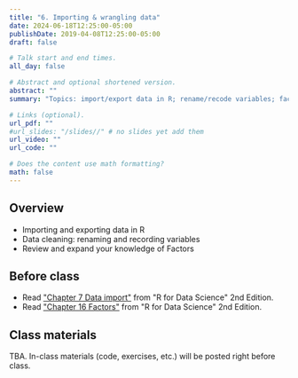 ```yaml
---
title: "6. Importing & wrangling data"
date: 2024-06-18T12:25:00-05:00
publishDate: 2019-04-08T12:25:00-05:00
draft: false

# Talk start and end times.
all_day: false

# Abstract and optional shortened version.
abstract: ""
summary: "Topics: import/export data in R; rename/recode variables; factors."

# Links (optional).
url_pdf: ""
#url_slides: "/slides//" # no slides yet add them
url_video: ""
url_code: ""

# Does the content use math formatting?
math: false
---
```




## Overview

* Importing and exporting data in R
* Data cleaning: renaming and recording variables
* Review and expand your knowledge of Factors


## Before class

* Read ["Chapter 7 Data import"](https://r4ds.hadley.nz/data-import.html) from "R for Data Science" 2nd Edition. 
* Read ["Chapter 16 Factors"](https://r4ds.hadley.nz/factors) from "R for Data Science" 2nd Edition.


## Class materials

TBA. In-class materials (code, exercises, etc.) will be posted right before class.

<!--
* Run the code below in your console to download today’s materials: `usethis::use_course("css-materials/")`
-->
